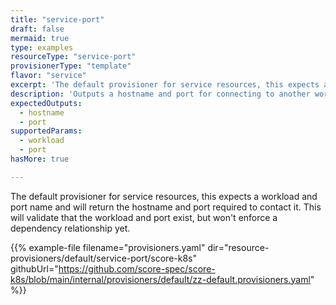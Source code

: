 ```yaml
---
title: "service-port"
draft: false
mermaid: true
type: examples
resourceType: "service-port"
provisionerType: "template"
flavor: "service"
excerpt: 'The default provisioner for service resources, this expects a workload and port name and will return the hostname and port required to contact it. This will validate that the workload and port exist, but won&#39;t enforce a dependency relationship yet.'
description: 'Outputs a hostname and port for connecting to another workload.'
expectedOutputs: 
  - hostname
  - port
supportedParams: 
  - workload
  - port
hasMore: true

---
```


The default provisioner for service resources, this expects a workload and port name and will return the hostname and port required to contact it. This will validate that the workload and port exist, but won't enforce a dependency relationship yet.

{{% example-file filename="provisioners.yaml" dir="resource-provisioners/default/service-port/score-k8s" githubUrl="https://github.com/score-spec/score-k8s/blob/main/internal/provisioners/default/zz-default.provisioners.yaml" %}}
